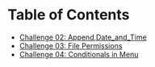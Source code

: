# Table of Contents

- [Challenge 02: Append,Date_and_Time](class-02.sh)
- [Challenge 03: File Permissions](class-03.sh)
- [Challenge 04: Conditionals in Menu](class-04.sh)
